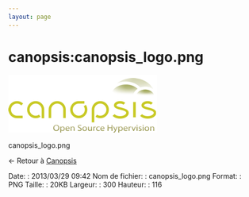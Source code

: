 ```yaml
---
layout: page
---
```


canopsis:canopsis\_logo.png
===========================

[![canopsis\_logo.png](../../assets/media/canopsis/canopsis_logo.png@cache=&w=300&h=116 "canopsis_logo.png")](../../assets/media/canopsis/canopsis_logo.png@cache= "Afficher le fichier original")

canopsis\_logo.png

← Retour à [Canopsis](../../canopsis/start.html "canopsis:start")

Date:
:   2013/03/29 09:42
Nom de fichier:
:   canopsis\_logo.png
Format:
:   PNG
Taille:
:   20KB
Largeur:
:   300
Hauteur:
:   116

